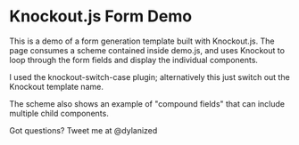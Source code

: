 Knockout.js Form Demo
===

This is a demo of a form generation template built with Knockout.js. The page consumes a scheme contained inside demo.js, and uses Knockout to loop through the form fields and display the individual components.

I used the knockout-switch-case plugin; alternatively this just switch out the Knockout template name.

The scheme also shows an example of "compound fields" that can include multiple child components.

Got questions? Tweet me at @dylanized
